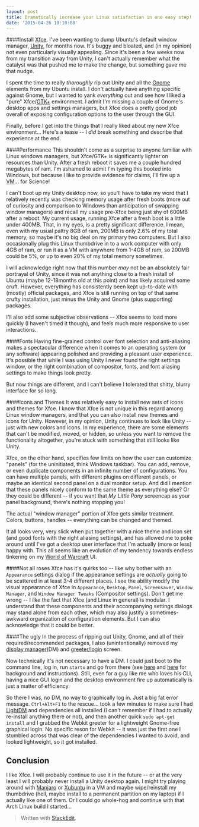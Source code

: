 ```yaml
---
layout: post
title: Dramatically increase your Linux satisfaction in one easy step!
date: '2015-04-26 10:10:08'
---
```


####Install [Xfce](http://www.xfce.org/).
I've been wanting to dump Ubuntu's default window manager, [Unity](https://unity.ubuntu.com/), for months now. It's buggy and bloated, and (in my opinion) not even particularly visually appealing. Since it's been a few weeks now from my transition away from Unity, I can't actually remember what the catalyst was that pushed me to make the change, but something gave me that nudge. 

I spent the time to really _thoroughly_ rip out Unity and all the [Gnome](https://www.gnome.org/) elements from my Ubuntu install. I don't actually have anything specific against Gnome, but I wanted to yank _everything_ out and see how I liked a "pure" Xfce/[GTK+](www.gtk.org/) environment. I admit I'm missing a couple of Gnome's desktop apps and settings managers, but Xfce does a pretty good job overall of exposing configuration options to the user through the GUI.

Finally, before I get into the things that I really liked about my new Xfce environment... Here's a tease -- I _did_ break something and describe that experience at the end.

####Performance
This shouldn't come as a surprise to anyone familiar with Linux windows managers, but Xfce/GTK+ is significantly lighter on resources than Unity. After a fresh reboot it saves me a couple hundred megabytes of ram. I'm ashamed to admit I'm typing this booted into Windows, but because I like to provide evidence for claims, I'll fire up a [VM](https://www.virtualbox.org/)... for Science!

I can't boot up my Unity desktop now, so you'll have to take my word that I relatively recently was checking memory usage after fresh boots (more out of curiosity and comparison to Windows than anticipation of swapping window managers) and recall my usage pre-Xfce being just shy of 600MB after a reboot. My current usage, running Xfce after a fresh boot is a little under 400MB. That, in my eyes, is a pretty significant difference. I mean, even with my usual paltry 8GB of ram, 200MB is only 2.6% of my total memory, so maybe it's no big deal on my primary two computers. But I also occasionally plug this Linux thumbdrive in to a work computer with only 4GB of ram, or run it as a VM with anywhere from 1-4GB of ram, so 200MB could be 5%, or up to even 20% of my total memory sometimes.

I will acknowledge right now that this number *may* not be an absolutely fair portrayal of Unity, since it was not anything close to a fresh install of Ubuntu (maybe 12-18months old at this point) and has likely acquired some cruft. However, everything has consistently been kept up-to-date with (mostly) official packages, and Xfce is still running on top of that same crufty installation, just minus the Unity and Gnome (plus supporting) packages. 

I'll also add some subjective observations -- Xfce seems to load more quickly (I haven't timed it though), and feels much more responsive to user interactions.

####Fonts
Having fine-grained control over font selection and anti-aliasing makes a spectacular difference when it comes to an operating system (or any software) appearing polished and providing a pleasant user experience. It's possible that while I was using Unity I never found the right settings window, or the right combination of compositor, fonts, and font aliasing settings to make things look pretty. 

But now things are different, and I can't believe I tolerated that shitty, blurry interface for so long.

####Icons and Themes
It was relatively easy to install new sets of icons and themes for Xfce. I know that Xfce is not unique in this regard among Linux window managers, and that you can also install new themes and icons for Unity. However, in my opinion, Unity continues to look like Unity -- just with new colors and icons. In my experience, there are some elements that can't be modified, moved, or hidden, so unless you want to remove the functionality altogether, you're stuck with something that still looks like Unity.

Xfce, on the other hand, specifies few limits on how the user can customize "panels" (for the uninitiated, think Windows taskbar). You can add, remove, or even duplicate components in an infinite number of configurations. You can have multiple panels, with different plugins on different panels, or maybe an identical second panel on a dual monitor setup. And did I mention that these panels nicely conform to the same theme as everything else? Or they could be different -- if you want that *My Little Pony* screencap as your panel background, there's nothing stopping you!

The actual "window manager" portion of Xfce gets similar treatment. Colors, buttons, handles -- everything can be changed and themed. 

It all looks very, very slick when put together with a nice theme and icon set (and good fonts with the right aliasing settings), and has allowed me to poke around until I've got a desktop user interface that I'm actually (more or less) happy with. This all seems like an evolution of my tendency towards endless tinkering on my [World of Warcraft](http://www.worldofwarcraft.com) UI.  

####Not all roses
Xfce has it's quirks too -- like why bother with an `Appearance` settings dialog if the appearance settings are _actually_ going to be scattered in at least 3-4 different places. I see the ability modify the visual appearance of Xfce in `Appearance`, `Desktop`, `Panel`, `Screensaver`, `Window Manager`, and `Window Manager Tweaks` (Compositor settings). Don't get me wrong -- I _like_ the fact that Xfce (and Linux in general) is modular. I understand that these components and their accompanying settings dialogs may stand alone from each other, which may also justify a sometimes-awkward organization of configuration elements. But I can also acknowledge that it could be better.

####The ugly
In the process of ripping out Unity, Gnome, and all of their required/recommended packages, I also (unintentionally) removed my [display manager](http://en.wikipedia.org/wiki/X_display_manager_%28program_type%29)(DM) and [greeter/login](https://launchpad.net/unity-greeter) screen. 

Now technically it's not necessary to have a DM. I could just boot to the command line, log in, run `startx` and go from there (see [here](http://www.tldp.org/HOWTO/XWindow-User-HOWTO/cli.html) and [here](http://docs.xfce.org/xfce/getting-started#getting_started) for background and instructions). Still, even for a guy like me who loves his CLI, having a nice GUI login and the desktop environment fire up automatically is just a matter of efficiency.

So there I was, no DM, no way to graphically log in. Just a big fat error message. `Ctrl+Alt+F1` to the rescue... took a few minutes to make sure I had [LightDM](http://en.wikipedia.org/wiki/LightDM) and dependencies all installed (I can't remember if I had to actually re-install anything there or not), and then another quick `sudo apt-get install`  and I grabbed the Webkit greeter for a lightweight Gnome-free graphical login. No specific reson for Webkit -- it was just the first one I stumbled across that was clear of the dependencies I wanted to avoid, and looked lightweight, so it got installed.

Conclusion
---
I like Xfce. I will probably continue to use it in the future -- or at the very least I will probably never install a Unity desktop again. I might try playing around with [Manjaro](https://manjaro.github.io/) or [Xubuntu](xubuntu.org/) in a VM and maybe wipe/reinstall my thumbdrive (hell, maybe install to a permanent partition on my laptop) if I actually like one of them. Or I could go whole-hog and continue with that Arch Linux build I started...

> Written with [StackEdit](https://stackedit.io/).